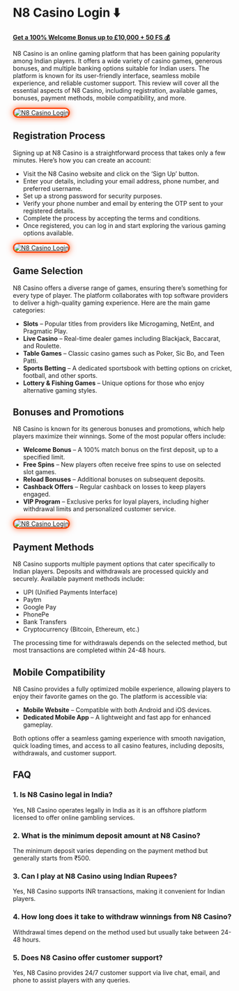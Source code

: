 # N8 Casino Login ⬇️

[**Get a 100% Welcome Bonus up to £10,000 + 50 FS 💰**](https://shortlinkapp.com/pZJBs)

N8 Casino is an online gaming platform that has been gaining popularity among Indian players. It offers a wide variety of casino games, generous bonuses, and multiple banking options suitable for Indian users. The platform is known for its user-friendly interface, seamless mobile experience, and reliable customer support. This review will cover all the essential aspects of N8 Casino, including registration, available games, bonuses, payment methods, mobile compatibility, and more.

<a href="https://shortlinkapp.com/pZJBs" title="N8 Casino Login">

<img src="https://i.ibb.co/Hf2JPW73/n8.jpg" alt="N8 Casino Login" style="max-width: 100%; border: 3px solid #ff4500; border-radius: 15px; box-shadow: 0px 0px 15px rgba(255, 69, 0, 0.8);">

</a>

## Registration Process

Signing up at N8 Casino is a straightforward process that takes only a few minutes. Here’s how you can create an account:

- Visit the N8 Casino website and click on the ‘Sign Up’ button.
- Enter your details, including your email address, phone number, and preferred username.
- Set up a strong password for security purposes.
- Verify your phone number and email by entering the OTP sent to your registered details.
- Complete the process by accepting the terms and conditions.
- Once registered, you can log in and start exploring the various gaming options available.

<a href="https://shortlinkapp.com/pZJBs" title="N8 Casino Login">

<img src="https://i.ibb.co/XxMKkvXJ/n8-casino.jpg" alt="N8 Casino Login" style="max-width: 100%; border: 3px solid #ff4500; border-radius: 15px; box-shadow: 0px 0px 15px rgba(255, 69, 0, 0.8);">

</a>

## Game Selection

N8 Casino offers a diverse range of games, ensuring there’s something for every type of player. The platform collaborates with top software providers to deliver a high-quality gaming experience. Here are the main game categories:

- **Slots** – Popular titles from providers like Microgaming, NetEnt, and Pragmatic Play.
- **Live Casino** – Real-time dealer games including Blackjack, Baccarat, and Roulette.
- **Table Games** – Classic casino games such as Poker, Sic Bo, and Teen Patti.
- **Sports Betting** – A dedicated sportsbook with betting options on cricket, football, and other sports.
- **Lottery & Fishing Games** – Unique options for those who enjoy alternative gaming styles.

## Bonuses and Promotions

N8 Casino is known for its generous bonuses and promotions, which help players maximize their winnings. Some of the most popular offers include:

- **Welcome Bonus** – A 100% match bonus on the first deposit, up to a specified limit.
- **Free Spins** – New players often receive free spins to use on selected slot games.
- **Reload Bonuses** – Additional bonuses on subsequent deposits.
- **Cashback Offers** – Regular cashback on losses to keep players engaged.
- **VIP Program** – Exclusive perks for loyal players, including higher withdrawal limits and personalized customer service.

<a href="https://shortlinkapp.com/pZJBs" title="N8 Casino Login">

<img src="https://i.ibb.co/S7549W2G/n8casino.jpg" alt="N8 Casino Login" style="max-width: 100%; border: 3px solid #ff4500; border-radius: 15px; box-shadow: 0px 0px 15px rgba(255, 69, 0, 0.8);">

</a>

## Payment Methods

N8 Casino supports multiple payment options that cater specifically to Indian players. Deposits and withdrawals are processed quickly and securely. Available payment methods include:

- UPI (Unified Payments Interface)
- Paytm
- Google Pay
- PhonePe
- Bank Transfers
- Cryptocurrency (Bitcoin, Ethereum, etc.)

The processing time for withdrawals depends on the selected method, but most transactions are completed within 24-48 hours.

## Mobile Compatibility

N8 Casino provides a fully optimized mobile experience, allowing players to enjoy their favorite games on the go. The platform is accessible via:

- **Mobile Website** – Compatible with both Android and iOS devices.
- **Dedicated Mobile App** – A lightweight and fast app for enhanced gameplay.

Both options offer a seamless gaming experience with smooth navigation, quick loading times, and access to all casino features, including deposits, withdrawals, and customer support.

## FAQ 

### 1. Is N8 Casino legal in India?

Yes, N8 Casino operates legally in India as it is an offshore platform licensed to offer online gambling services.

### 2. What is the minimum deposit amount at N8 Casino?

The minimum deposit varies depending on the payment method but generally starts from ₹500.

### 3. Can I play at N8 Casino using Indian Rupees?

Yes, N8 Casino supports INR transactions, making it convenient for Indian players.

### 4. How long does it take to withdraw winnings from N8 Casino?

Withdrawal times depend on the method used but usually take between 24-48 hours.

### 5. Does N8 Casino offer customer support?

Yes, N8 Casino provides 24/7 customer support via live chat, email, and phone to assist players with any queries.
